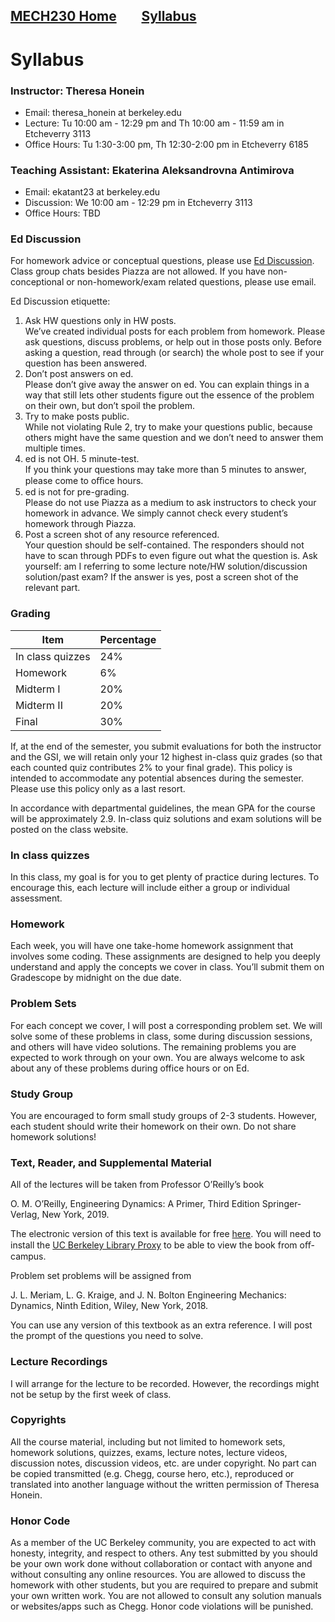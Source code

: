 [MECH230 Home](homepage.md)        [Syllabus](syllabus.md)
---

# Syllabus

### Instructor: Theresa Honein
- Email: theresa_honein at berkeley.edu
- Lecture: Tu 10:00 am - 12:29 pm and Th 10:00 am - 11:59 am in Etcheverry 3113
- Office Hours: Tu 1:30-3:00 pm, Th 12:30-2:00 pm in Etcheverry 6185

### Teaching Assistant: Ekaterina Aleksandrovna Antimirova
- Email: ekatant23 at berkeley.edu
- Discussion: We 10:00 am - 12:29 pm in Etcheverry 3113
- Office Hours: TBD

### Ed Discussion
For homework advice or conceptual questions, please use [Ed Discussion](???). Class group chats besides Piazza are not allowed. If you have non-conceptional or non-homework/exam related questions, please use email.

Ed Discussion etiquette:
1. Ask HW questions only in HW posts.\
We’ve created individual posts for each problem from homework. Please ask questions, discuss problems, or help out in those
posts only. Before asking a question, read through (or search) the whole post to see if your question has been answered.
2. Don’t post answers on ed.\
Please don’t give away the answer on ed. You can explain things in a way that still lets other students figure out the
essence of the problem on their own, but don’t spoil the problem.
3. Try to make posts public.\
While not violating Rule 2, try to make your questions public, because others might have the same question and we don’t
need to answer them multiple times.
4. ed is not OH. 5 minute-test.\
If you think your questions may take more than 5 minutes to answer, please come to oﬃce hours.
5. ed is not for pre-grading.\
Please do not use Piazza as a medium to ask instructors to check your homework in advance. We simply cannot check every
student’s homework through Piazza.
6. Post a screen shot of any resource referenced.\
Your question should be self-contained. The responders should not have to scan through PDFs to even figure out what the
question is. Ask yourself: am I referring to some lecture note/HW solution/discussion solution/past exam?
If the answer is yes, post a screen shot of the relevant part.

### Grading
| Item | Percentage |
| ---- | ---------- |
| In class quizzes | 24% |
| Homework | 6% |
| Midterm I | 20% |
| Midterm II | 20% |
| Final | 30% |

If, at the end of the semester, you submit evaluations for both the instructor and the GSI, we will retain only your 12 highest in-class quiz grades (so that each counted quiz contributes 2% to your final grade). This policy is intended to accommodate any potential absences during the semester. Please use this policy only as a last resort.

In accordance with departmental guidelines, the mean GPA for the course will be approximately 2.9. In-class quiz solutions and exam solutions will be posted on the class website.

### In class quizzes
In this class, my goal is for you to get plenty of practice during lectures. To encourage this, each lecture will include either a group or individual assessment.

### Homework
Each week, you will have one take-home homework assignment that involves some coding. These assignments are designed to help you deeply understand and apply the concepts we cover in class. You’ll submit them on Gradescope by midnight on the due date.

### Problem Sets
For each concept we cover, I will post a corresponding problem set. We will solve some of these problems in class, some during discussion sessions, and others will have video solutions. The remaining problems you are expected to work through on your own. You are always welcome to ask about any of these problems during office hours or on Ed.

### Study Group
You are encouraged to form small study groups of 2-3 students. However, each student should write their homework on their own.
Do not share homework solutions!

### Text, Reader, and Supplemental Material
All of the lectures will be taken from Professor O’Reilly’s book

O. M. O’Reilly, Engineering Dynamics: A Primer, Third Edition
Springer-Verlag, New York, 2019.

The electronic version of this text is available for free [here](https://doi.org/10.1007/978-3-030-11745-0). You will need to install the [UC Berkeley Library Proxy](https://www.lib.berkeley.edu/help/proxy-server) to be able to
view the book from oﬀ-campus.

Problem set problems will be assigned from

J. L. Meriam, L. G. Kraige, and J. N. Bolton Engineering Mechanics: Dynamics, Ninth Edition, Wiley, New York, 2018.

You can use any version of this textbook as an extra reference. I will post the prompt of the questions you need to solve.

### Lecture Recordings
I will arrange for the lecture to be recorded. However, the recordings might not be setup by the first week of class.

### Copyrights
All the course material, including but not limited to homework sets, homework solutions, quizzes, exams, lecture notes, lecture
videos, discussion notes, discussion videos, etc. are under copyright. No part can be copied transmitted (e.g. Chegg, course hero,
etc.), reproduced or translated into another language without the written permission of Theresa Honein.

### Honor Code
As a member of the UC Berkeley community, you are expected to act with honesty, integrity, and respect to others. Any test
submitted by you should be your own work done without collaboration or contact with anyone and without consulting any online
resources. You are allowed to discuss the homework with other students, but you are required to prepare and submit your own
written work. You are not allowed to consult any solution manuals or websites/apps such as Chegg. Honor code violations will be
punished.

